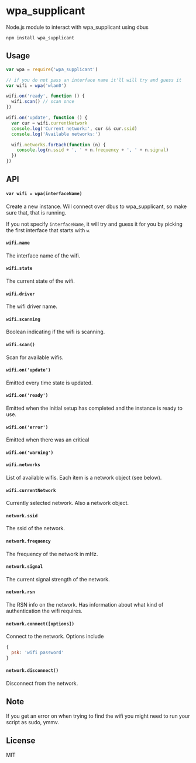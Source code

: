 # wpa_supplicant

Node.js module to interact with wpa_supplicant using dbus

```
npm install wpa_supplicant
```

## Usage

``` js
var wpa = require('wpa_supplicant')

// if you do not pass an interface name it'll will try and guess it
var wifi = wpa('wlan0')

wifi.on('ready', function () {
  wifi.scan() // scan once
})

wifi.on('update', function () {
  var cur = wifi.currentNetwork
  console.log('Current network:', cur && cur.ssid)
  console.log('Available networks:')

  wifi.networks.forEach(function (n) {
    console.log(n.ssid + ', ' + n.frequency + ', ' + n.signal)
  })
})
```

## API

#### `var wifi = wpa(interfaceName)`

Create a new instance.
Will connect over dbus to wpa_supplicant, so make sure that, that is running.

If you not specify `interfaceName`, it will try and guess it for you by picking
the first interface that starts with `w`.

#### `wifi.name`

The interface name of the wifi.

#### `wifi.state`

The current state of the wifi.

#### `wifi.driver`

The wifi driver name.

#### `wifi.scanning`

Boolean indicating if the wifi is scanning.

#### `wifi.scan()`

Scan for available wifis.

#### `wifi.on('update')`

Emitted every time state is updated.

#### `wifi.on('ready')`

Emitted when the initial setup has completed and the instance
is ready to use.

#### `wifi.on('error')`

Emitted when there was an critical

#### `wifi.on('warning')`

#### `wifi.networks`

List of available wifis. Each item is a network object (see below).

#### `wifi.currentNetwork`

Currently selected network. Also a network object.

#### `network.ssid`

The ssid of the network.

#### `network.frequency`

The frequency of the network in mHz.

#### `network.signal`

The current signal strength of the network.

#### `network.rsn`

The RSN info on the network. Has information about what kind of authentication
the wifi requires.

#### `network.connect([options])`

Connect to the network. Options include

``` js
{
  psk: 'wifi password'
}
```

#### `network.disconnect()`

Disconnect from the network.

## Note

If you get an error on when trying to find the wifi you might
need to run your script as sudo, ymmv.

## License

MIT
